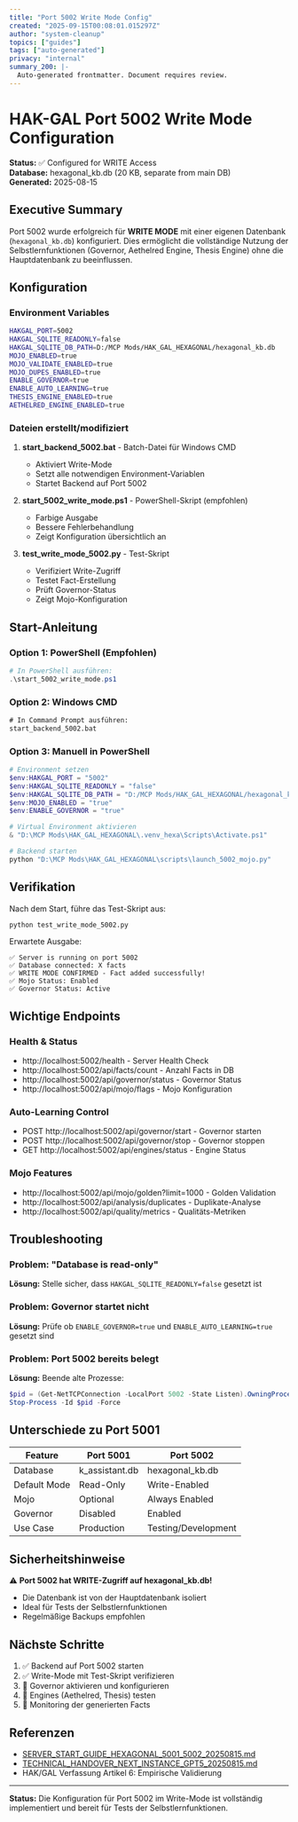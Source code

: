 ```yaml
---
title: "Port 5002 Write Mode Config"
created: "2025-09-15T00:08:01.015297Z"
author: "system-cleanup"
topics: ["guides"]
tags: ["auto-generated"]
privacy: "internal"
summary_200: |-
  Auto-generated frontmatter. Document requires review.
---
```


# HAK-GAL Port 5002 Write Mode Configuration
**Status:** ✅ Configured for WRITE Access  
**Database:** hexagonal_kb.db (20 KB, separate from main DB)  
**Generated:** 2025-08-15  

## Executive Summary

Port 5002 wurde erfolgreich für **WRITE MODE** mit einer eigenen Datenbank (`hexagonal_kb.db`) konfiguriert. Dies ermöglicht die vollständige Nutzung der Selbstlernfunktionen (Governor, Aethelred Engine, Thesis Engine) ohne die Hauptdatenbank zu beeinflussen.

## Konfiguration

### Environment Variables
```bash
HAKGAL_PORT=5002
HAKGAL_SQLITE_READONLY=false
HAKGAL_SQLITE_DB_PATH=D:/MCP Mods/HAK_GAL_HEXAGONAL/hexagonal_kb.db
MOJO_ENABLED=true
MOJO_VALIDATE_ENABLED=true
MOJO_DUPES_ENABLED=true
ENABLE_GOVERNOR=true
ENABLE_AUTO_LEARNING=true
THESIS_ENGINE_ENABLED=true
AETHELRED_ENGINE_ENABLED=true
```

### Dateien erstellt/modifiziert

1. **start_backend_5002.bat** - Batch-Datei für Windows CMD
   - Aktiviert Write-Mode
   - Setzt alle notwendigen Environment-Variablen
   - Startet Backend auf Port 5002

2. **start_5002_write_mode.ps1** - PowerShell-Skript (empfohlen)
   - Farbige Ausgabe
   - Bessere Fehlerbehandlung
   - Zeigt Konfiguration übersichtlich an

3. **test_write_mode_5002.py** - Test-Skript
   - Verifiziert Write-Zugriff
   - Testet Fact-Erstellung
   - Prüft Governor-Status
   - Zeigt Mojo-Konfiguration

## Start-Anleitung

### Option 1: PowerShell (Empfohlen)
```powershell
# In PowerShell ausführen:
.\start_5002_write_mode.ps1
```

### Option 2: Windows CMD
```cmd
# In Command Prompt ausführen:
start_backend_5002.bat
```

### Option 3: Manuell in PowerShell
```powershell
# Environment setzen
$env:HAKGAL_PORT = "5002"
$env:HAKGAL_SQLITE_READONLY = "false"
$env:HAKGAL_SQLITE_DB_PATH = "D:/MCP Mods/HAK_GAL_HEXAGONAL/hexagonal_kb.db"
$env:MOJO_ENABLED = "true"
$env:ENABLE_GOVERNOR = "true"

# Virtual Environment aktivieren
& "D:\MCP Mods\HAK_GAL_HEXAGONAL\.venv_hexa\Scripts\Activate.ps1"

# Backend starten
python "D:\MCP Mods\HAK_GAL_HEXAGONAL\scripts\launch_5002_mojo.py"
```

## Verifikation

Nach dem Start, führe das Test-Skript aus:

```python
python test_write_mode_5002.py
```

Erwartete Ausgabe:
```
✅ Server is running on port 5002
✅ Database connected: X facts
✅ WRITE MODE CONFIRMED - Fact added successfully!
✅ Mojo Status: Enabled
✅ Governor Status: Active
```

## Wichtige Endpoints

### Health & Status
- http://localhost:5002/health - Server Health Check
- http://localhost:5002/api/facts/count - Anzahl Facts in DB
- http://localhost:5002/api/governor/status - Governor Status
- http://localhost:5002/api/mojo/flags - Mojo Konfiguration

### Auto-Learning Control
- POST http://localhost:5002/api/governor/start - Governor starten
- POST http://localhost:5002/api/governor/stop - Governor stoppen
- GET http://localhost:5002/api/engines/status - Engine Status

### Mojo Features
- http://localhost:5002/api/mojo/golden?limit=1000 - Golden Validation
- http://localhost:5002/api/analysis/duplicates - Duplikate-Analyse
- http://localhost:5002/api/quality/metrics - Qualitäts-Metriken

## Troubleshooting

### Problem: "Database is read-only"
**Lösung:** Stelle sicher, dass `HAKGAL_SQLITE_READONLY=false` gesetzt ist

### Problem: Governor startet nicht
**Lösung:** Prüfe ob `ENABLE_GOVERNOR=true` und `ENABLE_AUTO_LEARNING=true` gesetzt sind

### Problem: Port 5002 bereits belegt
**Lösung:** Beende alte Prozesse:
```powershell
$pid = (Get-NetTCPConnection -LocalPort 5002 -State Listen).OwningProcess
Stop-Process -Id $pid -Force
```

## Unterschiede zu Port 5001

| Feature | Port 5001 | Port 5002 |
|---------|-----------|-----------|
| Database | k_assistant.db | hexagonal_kb.db |
| Default Mode | Read-Only | Write-Enabled |
| Mojo | Optional | Always Enabled |
| Governor | Disabled | Enabled |
| Use Case | Production | Testing/Development |

## Sicherheitshinweise

⚠️ **Port 5002 hat WRITE-Zugriff auf hexagonal_kb.db!**
- Die Datenbank ist von der Hauptdatenbank isoliert
- Ideal für Tests der Selbstlernfunktionen
- Regelmäßige Backups empfohlen

## Nächste Schritte

1. ✅ Backend auf Port 5002 starten
2. ✅ Write-Mode mit Test-Skript verifizieren
3. 🔄 Governor aktivieren und konfigurieren
4. 🔄 Engines (Aethelred, Thesis) testen
5. 🔄 Monitoring der generierten Facts

## Referenzen

- [SERVER_START_GUIDE_HEXAGONAL_5001_5002_20250815.md](PROJECT_HUB/SERVER_START_GUIDE_HEXAGONAL_5001_5002_20250815.md)
- [TECHNICAL_HANDOVER_NEXT_INSTANCE_GPT5_20250815.md](PROJECT_HUB/TECHNICAL_HANDOVER_NEXT_INSTANCE_GPT5_20250815.md)
- HAK/GAL Verfassung Artikel 6: Empirische Validierung

---

**Status:** Die Konfiguration für Port 5002 im Write-Mode ist vollständig implementiert und bereit für Tests der Selbstlernfunktionen.
